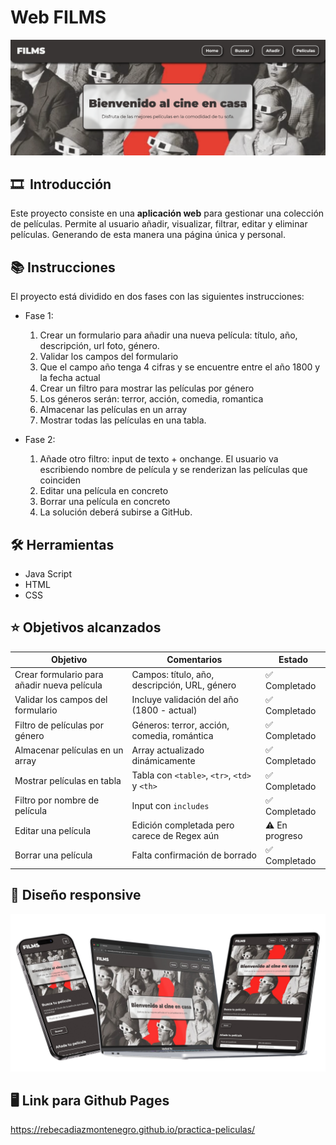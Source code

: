 
# Web FILMS
![Texto alternativo](./assets/portada_readme.png)

## 🎞️  Introducción   
Este proyecto consiste en una **aplicación web** para gestionar una colección de películas. Permite al usuario añadir, visualizar, filtrar, editar y eliminar películas. Generando de esta manera una página única y personal.

## 📚 Instrucciones

El proyecto está dividido en dos fases con las siguientes instrucciones:

- Fase 1:
    1. Crear un formulario para añadir una nueva película: título, año, descripción, url foto, género.
    2. Validar los campos del formulario
    3. Que el campo año tenga 4 cifras y se encuentre entre el año 1800 y la fecha actual 
    4. Crear un filtro para mostrar las películas por género
    5. Los géneros serán: terror, acción, comedia, romantica
    6. Almacenar las películas en un array
    7. Mostrar todas las películas en una tabla. 

- Fase 2:

    1. Añade otro filtro: input de texto + onchange. El usuario va escribiendo nombre de película y se renderizan las películas que coinciden
    2. Editar una película en concreto
    3. Borrar una película en concreto
    4. La solución deberá subirse a GitHub.

## 🛠️ Herramientas

- Java Script 
- HTML
- CSS

## ⭐️ Objetivos alcanzados

| Objetivo                                       | Comentarios                         | Estado       |
|-----------------------------------------------|------------------------------------|------------|
| Crear formulario para añadir nueva película   | Campos: título, año, descripción, URL, género | ✅ Completado |
| Validar los campos del formulario             | Incluye validación del año (1800 - actual)    | ✅ Completado |
| Filtro de películas por género                | Géneros: terror, acción, comedia, romántica  | ✅ Completado |
| Almacenar películas en un array               | Array actualizado dinámicamente                | ✅ Completado |
| Mostrar películas en tabla                    | Tabla con `<table>`, `<tr>`, `<td>` y `<th>`  | ✅ Completado |
| Filtro por nombre de película                 | Input con `includes`                           | ✅ Completado |
| Editar una película                           | Edición completada pero carece de Regex aún                        | ⚠️ En progreso |
| Borrar una película                           | Falta confirmación de borrado                   | ✅ Completado |

## 📲 Diseño responsive
![Texto alternativo](./assets/Responsive.jpg)

## 🖥️ Link para Github Pages

https://rebecadiazmontenegro.github.io/practica-peliculas/

